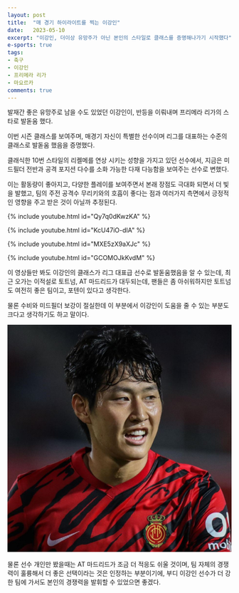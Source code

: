 ```yaml
---
layout: post
title:  "매 경기 하이라이트를 찍는 이강인"
date:   2023-05-10
excerpt: "이강인, 더이상 유망주가 아닌 본인의 스타일로 클래스를 증명해나가기 시작했다"
e-sports: true
tags:
- 축구
- 이강인
- 프리메라 리가
- 마요르카
comments: true
---
```


발재간 좋은 유망주로 남을 수도 있었던 이강인이, 반등을 이뤄내며 프리메라 리가의 스타로 발돋움 했다.

이번 시즌 클래스를 보여주며, 매경기 자신이 특별한 선수이며 리그를 대표하는 수준의 클래스로 발돋움 했음을 증명했다.

클래식한 10번 스타일의 리켈메를 연상 시키는 성향을 가지고 있던 선수에서, 지금은 미드필더 전반과 공격 포지션 다수를 소화 가능한 다재 다능함을 보여주는 선수로 변했다.

이는 활동량이 좋아지고, 다양한 플레이를 보여주면서 본래 장점도 극대화 되면서 더 빛을 발했고, 팀의 주전 공격수 무리키와의 호흡이 좋다는 점과 여러가지 측면에서 긍정적인 영향을 주고 받은 것이 아닐까 추정된다.

{% include youtube.html id="Qy7q0dKwzKA" %}

{% include youtube.html id="KcU47iO-dIA" %}

{% include youtube.html id="MXE5zX9aXJc" %}

{% include youtube.html id="GCOMOJkKvdM" %}

이 영상들만 봐도 이강인의 클래스가 리그 대표급 선수로 발돋움했음을 알 수 있는데, 최근 오가는 이적설로 토트넘, AT 마드리드가 대두되는데, 팬들은 좀 아쉬워하지만 토트넘도 여전히 좋은 팀이고, 포텐이 있다고 생각한다.

물론 수비와 미드필더 보강이 절실한데 이 부분에서 이강인이 도움을 줄 수 있는 부분도 크다고 생각하기도 하고 말이다.

![](../img/2023/lee_kang_in.png)

물론 선수 개인만 봤을때는 AT 마드리드가 조금 더 적응도 쉬울 것이며, 팀 자체의 경쟁력이 훌륭해서 더 좋은 선택이라는 것은 인정하는 부분이기에, 부디 이강인 선수가 더 강한 팀에 가서도 본인의 경쟁력을 발휘할 수 있었으면 좋겠다.